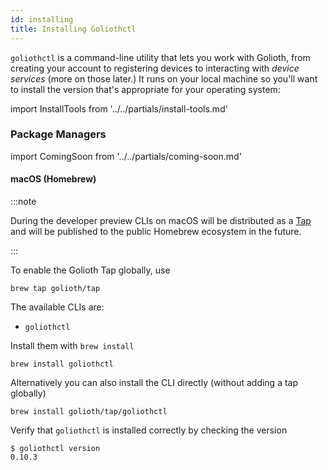 ```yaml
---
id: installing
title: Installing Goliothctl
---
```


`goliothctl` is a command-line utility that lets you work with Golioth, from creating your account to registering devices to interacting with _device services_ (more on those later.) It runs on your local machine so you'll want to install the version that's appropriate for your operating system:

import InstallTools from '../../partials/install-tools.md'

<InstallTools/>

### Package Managers

import ComingSoon from '../../partials/coming-soon.md'

<ComingSoon/>

#### macOS (Homebrew)

:::note

During the developer preview CLIs on macOS will be distributed as a [Tap](https://docs.brew.sh/Taps) and will be published to the public Homebrew ecosystem in the future.

:::

To enable the Golioth Tap globally, use

```
brew tap golioth/tap
```

The available CLIs are:
* `goliothctl`

Install them with `brew install`

```
brew install goliothctl
```

Alternatively you can also install the CLI directly (without adding a tap globally)

```
brew install golioth/tap/goliothctl
```

Verify that `goliothctl` is installed correctly by checking the version
```
$ goliothctl version
0.10.3
```